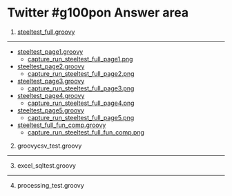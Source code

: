 Twitter #g100pon Answer area
==========


1. [steeltest_full.groovy](g100pon/steeltest_full.groovy)
------
* [steeltest_page1.groovy](g100pon/steeltest_page1.groovy)
	* [capture_run_steeltest_full_page1.png](g100pon/raw/master/capture_run_steeltest_full_page1.png)
* [steeltest_page2.groovy](g100pon/steeltest_page2.groovy)
	* [capture_run_steeltest_full_page2.png](g100pon/raw/master/capture_run_steeltest_full_page2.png)
* [steeltest_page3.groovy](g100pon/steeltest_page3.groovy)
	* [capture_run_steeltest_full_page3.png](g100pon/raw/master/capture_run_steeltest_full_page3.png)
* [steeltest_page4.groovy](g100pon/steeltest_page4.groovy)
	* [capture_run_steeltest_full_page4.png](g100pon/raw/master/capture_run_steeltest_full_page4.png)
* [steeltest_page5.groovy](g100pon/steeltest_page5.groovy)
	* [capture_run_steeltest_full_page5.png](g100pon/raw/master/capture_run_steeltest_full_page5.png)
* [steeltest_full_fun_comp.groovy](g100pon/steeltest_full_fun_comp.groovy)
	* [capture_run_steeltest_full_fun_comp.png](g100pon/raw/master/capture_run_steeltest_full_fun_comp.png)

2. groovycsv_test.groovy
------
3. excel_sqltest.groovy
------
4. processing_test.groovy
